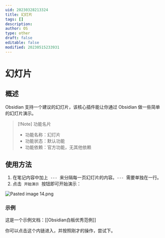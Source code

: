 ```yaml
---
uid: 20230328213324
title: 幻灯片
tags: []
description: 
author: OS
type: other
draft: false
editable: false
modified: 20230515233931
---
```


# 幻灯片

## 概述

Obsidian 支持一个建议的幻灯片，该核心插件能让你通过 Obsidian 做一些简单的幻灯片演示。

> [!Note] 功能名片
> - 功能名称：幻灯片
> - 功能状态：默认功能
> - 功能依赖：官方功能，无其他依赖

## 使用方法

1. 在笔记内容中加上  `---`  来分隔每一页幻灯片的内容。`---`  需要单独在一行。
2. 点击  `开始演示`  按钮即可开始演示：

![Pasted image 14.png](Resource/Images/a6462424c4211895acf9d48a628ce6ef_MD5.png)

### 示例

这是一个示例文档：[[Obsidian白板优秀范例]]

你可以点击这个内链进入，并按照刚才的操作，尝试下。

